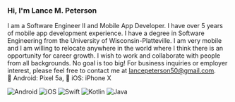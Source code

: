 ### Hi, I'm Lance M. Peterson 

I am a Software Engineer II and Mobile App Developer. I have over 5 years of mobile app development experience. I have a degree in Software Engineering from the University of Wisconsin-Platteville. I am very mobile and I am willing to relocate anywhere in the world where I think there is an opportunity for career growth. I wish to work and collaborate with people from all backgrounds. No goal is too big! For business inquiries or employer interest, please feel free to contact me at lancepeterson50@gmail.com.
<br>
🤖 Android: Pixel 5a, 🍎 iOS: iPhone X

<p>
    <img alt="Android" src="https://img.shields.io/badge/Android-3DDC84?style=for-the-square&logo=android&logoColor=white" />
    <img alt="iOS" src="https://img.shields.io/badge/iOS-000000?style=for-the-square&logo=ios&logoColor=white" />
    <img alt="Swift" src="https://img.shields.io/badge/Swift-FA7343?style=for-the-square&logo=swift&logoColor=white" />
    <img alt="Kotlin" src="https://img.shields.io/badge/Kotlin-0095D5?&style=for-the-square&logo=kotlin&logoColor=white" />
    <img alt="Java" src="https://img.shields.io/badge/Java-ED8B00?style=for-the-square&logo=java&logoColor=white" />
</p>
